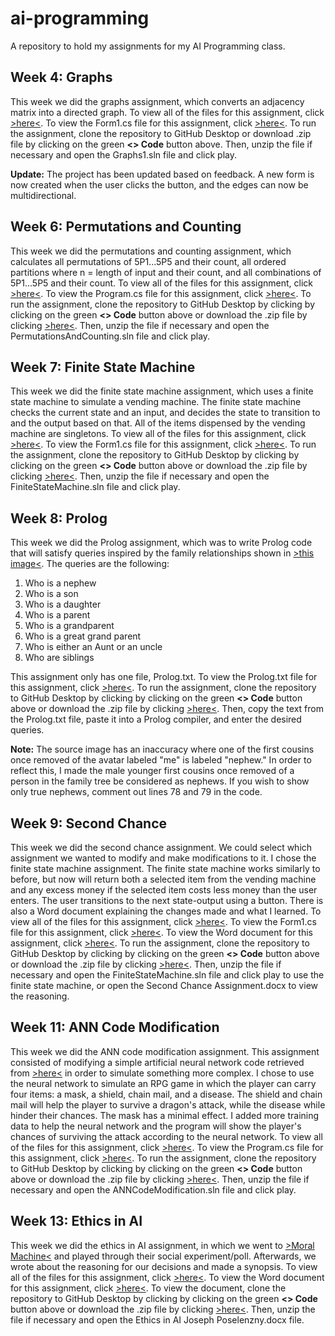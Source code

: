 # ai-programming
A repository to hold my assignments for my AI Programming class.
## Week 4: Graphs
This week we did the graphs assignment, which converts an adjacency matrix into a directed graph. To view all of the files for this assignment, click [>here<](https://github.com/fatjosephina/ai-programming/tree/main/Graphs1). To view the Form1.cs file for this assignment, click [>here<](https://github.com/fatjosephina/ai-programming/blob/main/Graphs1/Graphs1/Form1.cs). To run the assignment, clone the repository to GitHub Desktop or download .zip file by clicking on the green **<> Code** button above. Then, unzip the file if necessary and open the Graphs1.sln file and click play.

**Update:** The project has been updated based on feedback. A new form is now created when the user clicks the button, and the edges can now be multidirectional.
## Week 6: Permutations and Counting
This week we did the permutations and counting assignment, which calculates all permutations of 5P1...5P5 and their count, all ordered partitions where n = length of input and their count, and all combinations of 5P1...5P5 and their count. To view all of the files for this assignment, click [>here<](https://github.com/fatjosephina/ai-programming/tree/main/PermutationsAndCounting). To view the Program.cs file for this assignment, click [>here<](https://github.com/fatjosephina/ai-programming/blob/main/PermutationsAndCounting/PermutationsAndCounting/Program.cs). To run the assignment, clone the repository to GitHub Desktop by clicking by clicking on the green **<> Code** button above or download the .zip file by clicking [>here<](https://github.com/fatjosephina/ai-programming/archive/refs/heads/main.zip). Then, unzip the file if necessary and open the PermutationsAndCounting.sln file and click play.
## Week 7: Finite State Machine
This week we did the finite state machine assignment, which uses a finite state machine to simulate a vending machine. The finite state machine checks the current state and an input, and decides the state to transition to and the output based on that. All of the items dispensed by the vending machine are singletons. To view all of the files for this assignment, click [>here<](https://github.com/fatjosephina/ai-programming/tree/main/FiniteStateMachine). To view the Form1.cs file for this assignment, click [>here<](https://github.com/fatjosephina/ai-programming/blob/main/FiniteStateMachine/FiniteStateMachine/Form1.cs). To run the assignment, clone the repository to GitHub Desktop by clicking by clicking on the green **<> Code** button above or download the .zip file by clicking [>here<](https://github.com/fatjosephina/ai-programming/archive/refs/heads/main.zip). Then, unzip the file if necessary and open the FiniteStateMachine.sln file and click play.
## Week 8: Prolog
This week we did the Prolog assignment, which was to write Prolog code that will satisfy queries inspired by the family relationships shown in [>this image<](https://www.shutterstock.com/image-vector/pedigree-ancestry-chart-template-portraits-600w-1049759024.jpg). The queries are the following:
1. Who is a nephew
2. Who is a son
3. Who is a daughter
4. Who is a parent
5. Who is a grandparent
6. Who is a great grand parent
7. Who is either an Aunt or an uncle
8. Who are siblings

This assignment only has one file, Prolog.txt. To view the Prolog.txt file for this assignment, click [>here<](https://github.com/fatjosephina/ai-programming/blob/main/Prolog/Prolog.txt). To run the assignment, clone the repository to GitHub Desktop by clicking by clicking on the green **<> Code** button above or download the .zip file by clicking [>here<](https://github.com/fatjosephina/ai-programming/archive/refs/heads/main.zip). Then, copy the text from the Prolog.txt file, paste it into a Prolog compiler, and enter the desired queries.

**Note:** The source image has an inaccuracy where one of the first cousins once removed of the avatar labeled "me" is labeled "nephew." In order to reflect this, I made the male younger first cousins once removed of a person in the family tree be considered as nephews. If you wish to show only true nephews, comment out lines 78 and 79 in the code.
## Week 9: Second Chance
This week we did the second chance assignment. We could select which assignment we wanted to modify and make modifications to it. I chose the finite state machine assignment. The finite state machine works similarly to before, but now will return both a selected item from the vending machine and any excess money if the selected item costs less money than the user enters. The user transitions to the next state-output using a button. There is also a Word document explaining the changes made and what I learned. To view all of the files for this assignment, click [>here<](https://github.com/fatjosephina/ai-programming/tree/main/SecondChance). To view the Form1.cs file for this assignment, click [>here<](https://github.com/fatjosephina/ai-programming/blob/main/SecondChance/FiniteStateMachine/Form1.cs). To view the Word document for this assignment, click [>here<](https://github.com/fatjosephina/ai-programming/blob/main/SecondChance/Second%20Chance%20Assignment.docx). To run the assignment, clone the repository to GitHub Desktop by clicking by clicking on the green **<> Code** button above or download the .zip file by clicking [>here<](https://github.com/fatjosephina/ai-programming/archive/refs/heads/main.zip). Then, unzip the file if necessary and open the FiniteStateMachine.sln file and click play to use the finite state machine, or open the Second Chance Assignment.docx to view the reasoning.
## Week 11: ANN Code Modification
This week we did the ANN code modification assignment. This assignment consisted of modifying a simple artificial neural network code retrieved from [>here<](https://medium.com/analytics-vidhya/building-a-simple-neural-network-in-c-7e917e9fc2cc) in order to simulate something more complex. I chose to use the neural network to simulate an RPG game in which the player can carry four items: a mask, a shield, chain mail, and a disease. The shield and chain mail will help the player to survive a dragon's attack, while the disease while hinder their chances. The mask has a minimal effect. I added more training data to help the neural network and the program will show the player's chances of surviving the attack according to the neural network. To view all of the files for this assignment, click [>here<](https://github.com/fatjosephina/ai-programming/tree/main/ANNCodeModification). To view the Program.cs file for this assignment, click [>here<](https://github.com/fatjosephina/ai-programming/blob/main/ANNCodeModification/ANNCodeModification/Program.cs). To run the assignment, clone the repository to GitHub Desktop by clicking by clicking on the green **<> Code** button above or download the .zip file by clicking [>here<](https://github.com/fatjosephina/ai-programming/archive/refs/heads/main.zip). Then, unzip the file if necessary and open the ANNCodeModification.sln file and click play.
## Week 13: Ethics in AI
This week we did the ethics in AI assignment, in which we went to [>Moral Machine<](https://www.moralmachine.net/) and played through their social experiment/poll. Afterwards, we wrote about the reasoning for our decisions and made a synopsis. To view all of the files for this assignment, click [>here<](https://github.com/fatjosephina/ai-programming/tree/main/EthicsInAI). To view the Word document for this assignment, click [>here<](https://github.com/fatjosephina/ai-programming/blob/main/EthicsInAI/Ethics%20in%20AI%20Joseph%20Poselenzny.docx). To view the document, clone the repository to GitHub Desktop by clicking by clicking on the green **<> Code** button above or download the .zip file by clicking [>here<](https://github.com/fatjosephina/ai-programming/archive/refs/heads/main.zip). Then, unzip the file if necessary and open the Ethics in AI Joseph Poselenzny.docx file.
